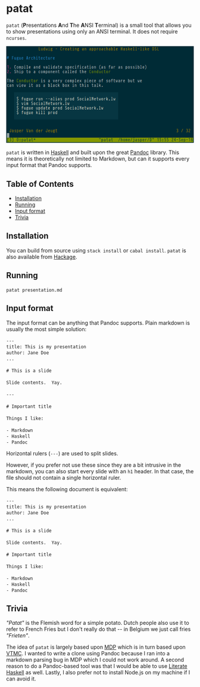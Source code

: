 patat
=====

`patat` (**P**resentations **A**nd **T**he **A**NSI **T**erminal) is a small
tool that allows you to show presentations using only an ANSI terminal.  It does
not require `ncurses`.

![screenshot](extra/screenshot.png?raw=true)

`patat` is written in [Haskell] and built upon the great [Pandoc] library.  This
means it is theoretically not limited to Markdown, but can it supports every
input format that Pandoc supports.

[Haskell]: http://haskell.org/
[Pandoc]: http://pandoc.org/

Table of Contents
-----------------

-   [Installation](#installation)
-   [Running](#running)
-   [Input format](#input-format)
-   [Trivia](#trivia)

Installation
------------

You can build from source using `stack install` or `cabal install`.  `patat` is
also available from [Hackage].

[Hackage]: https://hackage.haskell.org/package/patat

Running
-------

    patat presentation.md

Input format
------------

The input format can be anything that Pandoc supports.  Plain markdown is
usually the most simple solution:

    ---
    title: This is my presentation
    author: Jane Doe
    ...

    # This is a slide

    Slide contents.  Yay.

    ---

    # Important title

    Things I like:

    - Markdown
    - Haskell
    - Pandoc

Horizontal rulers (`---`) are used to split slides.

However, if you prefer not use these since they are a bit intrusive in the
markdown, you can also start every slide with an `h1` header.  In that case, the
file should not contain a single horizontal ruler.

This means the following document is equivalent:

    ---
    title: This is my presentation
    author: Jane Doe
    ...

    # This is a slide

    Slide contents.  Yay.

    # Important title

    Things I like:

    - Markdown
    - Haskell
    - Pandoc

Trivia
------

_"Patat"_ is the Flemish word for a simple potato.  Dutch people also use it to
refer to French Fries but I don't really do that -- in Belgium we just call
fries _"Frieten"_.

The idea of `patat` is largely based upon [MDP] which is in turn based upon
[VTMC].  I wanted to write a clone using Pandoc because I ran into a markdown
parsing bug in MDP which I could not work around.  A second reason to do a
Pandoc-based tool was that I would be able to use [Literate Haskell] as well.
Lastly, I also prefer not to install Node.js on my machine if I can avoid it.

[MDP]: https://github.com/visit1985/mdp
[VTMC]: https://github.com/jclulow/vtmc
[Literate Haskell]: https://wiki.haskell.org/Literate_programming
